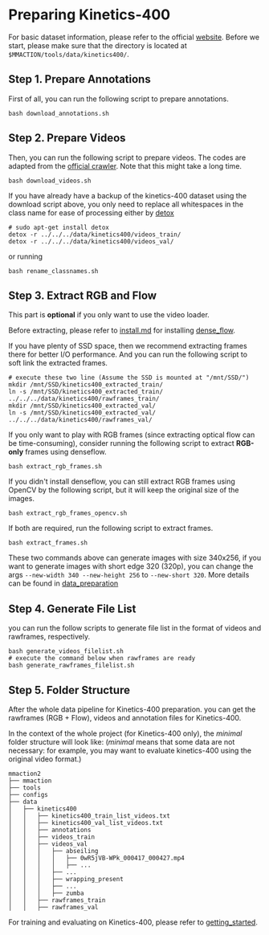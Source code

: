 # Preparing Kinetics-400

For basic dataset information, please refer to the official [website](https://deepmind.com/research/open-source/open-source-datasets/kinetics/).
Before we start, please make sure that the directory is located at `$MMACTION/tools/data/kinetics400/`.

## Step 1. Prepare Annotations

First of all, you can run the following script to prepare annotations.

```shell
bash download_annotations.sh
```

## Step 2. Prepare Videos

Then, you can run the following script to prepare videos.
The codes are adapted from the [official crawler](https://github.com/activitynet/ActivityNet/tree/master/Crawler/Kinetics). Note that this might take a long time.

```shell
bash download_videos.sh
```

If you have already have a backup of the kinetics-400 dataset using the download script above,
you only need to replace all whitespaces in the class name for ease of processing either by [detox](http://manpages.ubuntu.com/manpages/bionic/man1/detox.1.html)

```shell
# sudo apt-get install detox
detox -r ../../../data/kinetics400/videos_train/
detox -r ../../../data/kinetics400/videos_val/
```

or running

```shell
bash rename_classnames.sh
```

## Step 3. Extract RGB and Flow

This part is **optional** if you only want to use the video loader.

Before extracting, please refer to [install.md](/docs/install.md) for installing [dense_flow](https://github.com/open-mmlab/denseflow).

If you have plenty of SSD space, then we recommend extracting frames there for better I/O performance. And you can run the following script to soft link the extracted frames.

```shell
# execute these two line (Assume the SSD is mounted at "/mnt/SSD/")
mkdir /mnt/SSD/kinetics400_extracted_train/
ln -s /mnt/SSD/kinetics400_extracted_train/ ../../../data/kinetics400/rawframes_train/
mkdir /mnt/SSD/kinetics400_extracted_val/
ln -s /mnt/SSD/kinetics400_extracted_val/ ../../../data/kinetics400/rawframes_val/
```

If you only want to play with RGB frames (since extracting optical flow can be time-consuming), consider running the following script to extract **RGB-only** frames using denseflow.

```shell
bash extract_rgb_frames.sh
```

If you didn't install denseflow, you can still extract RGB frames using OpenCV by the following script, but it will keep the original size of the images.

```shell
bash extract_rgb_frames_opencv.sh
```

If both are required, run the following script to extract frames.

```shell
bash extract_frames.sh
```

These two commands above can generate images with size 340x256, if you want to generate images with short edge 320 (320p),
you can change the args `--new-width 340 --new-height 256` to `--new-short 320`.
More details can be found in [data_preparation](/docs/data_preparation.md)

## Step 4. Generate File List

you can run the follow scripts to generate file list in the format of videos and rawframes, respectively.

```shell
bash generate_videos_filelist.sh
# execute the command below when rawframes are ready
bash generate_rawframes_filelist.sh
```

## Step 5. Folder Structure

After the whole data pipeline for Kinetics-400 preparation.
you can get the rawframes (RGB + Flow), videos and annotation files for Kinetics-400.

In the context of the whole project (for Kinetics-400 only), the *minimal* folder structure will look like:
(*minimal* means that some data are not necessary: for example, you may want to evaluate kinetics-400 using the original video format.)

```
mmaction2
├── mmaction
├── tools
├── configs
├── data
│   ├── kinetics400
│   │   ├── kinetics400_train_list_videos.txt
│   │   ├── kinetics400_val_list_videos.txt
│   │   ├── annotations
│   │   ├── videos_train
│   │   ├── videos_val
│   │   │   ├── abseiling
│   │   │   │   ├── 0wR5jVB-WPk_000417_000427.mp4
│   │   │   │   ├── ...
│   │   │   ├── ...
│   │   │   ├── wrapping_present
│   │   │   ├── ...
│   │   │   ├── zumba
│   │   ├── rawframes_train
│   │   ├── rawframes_val

```

For training and evaluating on Kinetics-400, please refer to [getting_started](/docs/getting_started.md).
